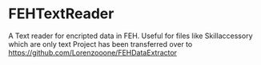 # FEHTextReader
A Text reader for encripted data in FEH. Useful for files like Skillaccessory which are only text
Project has been transferred over to https://github.com/Lorenzooone/FEHDataExtractor
